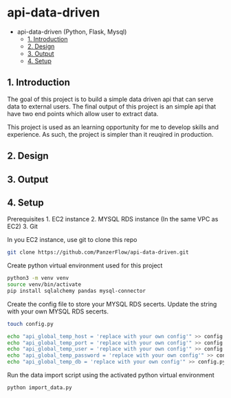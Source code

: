 # api-data-driven

- api-data-driven (Python, Flask, Mysql)
  - [1. Introduction](#1-introduction)
  - [2. Design](#2-design)
  - [3. Output](#3-output)
  - [4. Setup](#4-setup)

## 1. Introduction
The goal of this project is to build a simple data driven api that can serve data to external users. 
The final output of this project is an simple api that have two end points which allow user to extract data. 

This project is used as an learning opportunity for me to develop skills and experience.
As such, the project is simpler than it reuqired in production. 



## 2. Design


## 3. Output


## 4. Setup
Prerequisites
    1. EC2 instance
    2. MYSQL RDS instance (In the same VPC as EC2)
    3. Git

In you EC2 instance, use git to clone this repo
```bash
git clone https://github.com/PanzerFlow/api-data-driven.git
```

Create python virtual environment used for this project
```bash
python3 -m venv venv
source venv/bin/activate
pip install sqlalchemy pandas mysql-connector
```

Create the config file to store your MYSQL RDS secerts. 
Update the string with your own MYSQL RDS secerts.
```bash
touch config.py

echo "api_global_temp_host = 'replace with your own config'" >> config.py
echo "api_global_temp_port = 'replace with your own config'" >> config.py
echo "api_global_temp_user = 'replace with your own config'" >> config.py
echo "api_global_temp_password = 'replace with your own config'" >> config.py
echo "api_global_temp_db = 'replace with your own config'" >> config.py
```

Run the data import script using the activated python virtual environment
```bash
python import_data.py
```
